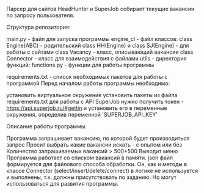 Парсер для сайтов HeadHunter и SuperJob собирает текущие вакансии по запросу пользователя.

Структура репозитория:

main.py - файл для запуска программы
engine_cl - файл классов: 
    class Engine(ABC) - родительский 
    сlass HH(Engine) и class SJ(Engine) - для работы с сайтами
    class Vacancy - класс, описывающий вакансии
    class Connector - класс для взаимодействия с файлами
utils - директория функций: functions.py - функции для работы программы

requirements.txt - список необходимых пакетов для работы с программой
Перед началом работы программы необходимо:

установить виртуальное окружение
установить пакеты из файла requirements.txt
для работы с API SuperJob нужно получить токен - https://api.superjob.ru/#gettin и установить его в 
переменные окружения, определив переменной 'SUPERJOB_API_KEY'

Описание работы программы:

Программа запрашивает вакансию, по которой будет производиться запрос
Просит выбрать какие вакансии искать - с опытом или без
Количество запрашиваемых вакансий > 500+500
Выводит меню
Программа работает со списком вакансий в памяти. json файл формируется для файлового способа обработки. 
Он, как и методы в классе Connector (select/insert/delete/connect) в логике не используется и выполнены,
т.к. должны присутствовать по заданию. Но могут использоваться для развития программы.